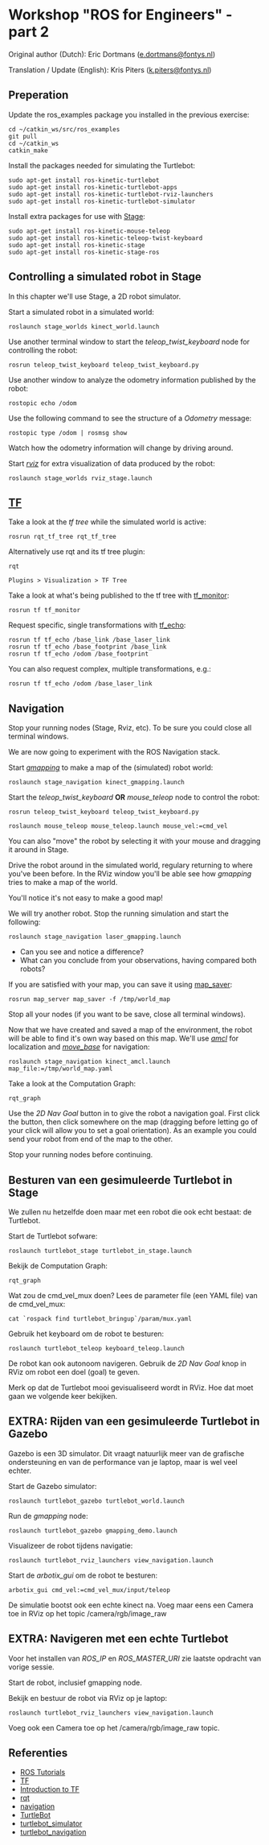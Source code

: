 # Workshop "ROS for Engineers" - part 2

Original author (Dutch): Eric Dortmans (e.dortmans@fontys.nl)

Translation / Update (English): Kris Piters (k.piters@fontys.nl)

## Preperation

Update the ros_examples package you installed in the previous exercise:

    cd ~/catkin_ws/src/ros_examples
    git pull
    cd ~/catkin_ws
    catkin_make

Install the packages needed for simulating the Turtlebot:

    sudo apt-get install ros-kinetic-turtlebot
    sudo apt-get install ros-kinetic-turtlebot-apps
    sudo apt-get install ros-kinetic-turtlebot-rviz-launchers
    sudo apt-get install ros-kinetic-turtlebot-simulator

Install extra packages for use with [Stage](http://wiki.ros.org/stage#External_Documentation):

    sudo apt-get install ros-kinetic-mouse-teleop
    sudo apt-get install ros-kinetic-teleop-twist-keyboard
    sudo apt-get install ros-kinetic-stage
    sudo apt-get install ros-kinetic-stage-ros

## Controlling a simulated robot in Stage

In this chapter we'll use Stage, a 2D robot simulator. 

Start a simulated robot in a simulated world:

    roslaunch stage_worlds kinect_world.launch

Use another terminal window to start the *teleop_twist_keyboard* node for controlling the robot:

    rosrun teleop_twist_keyboard teleop_twist_keyboard.py

Use another window to analyze the odometry information published by the robot:

    rostopic echo /odom

Use the following command to see the structure of a *Odometry* message:

    rostopic type /odom | rosmsg show
  
Watch how the odometry information will change by driving around.

Start [*rviz*](http://wiki.ros.org/rviz) for extra visualization of data produced by the robot:

    roslaunch stage_worlds rviz_stage.launch

## [TF](http://wiki.ros.org/tf) 

Take a look at the *tf tree* while the simulated world is active:

    rosrun rqt_tf_tree rqt_tf_tree

Alternatively use rqt and its tf tree plugin:

    rqt

    Plugins > Visualization > TF Tree

Take a look at what's being published to the tf tree with [tf_monitor](http://wiki.ros.org/tf#tf_monitor):

    rosrun tf tf_monitor

Request specific, single transformations with [tf_echo](http://wiki.ros.org/tf#tf_echo):
       
    rosrun tf tf_echo /base_link /base_laser_link
    rosrun tf tf_echo /base_footprint /base_link
    rosrun tf tf_echo /odom /base_footprint
    
You can also request complex, multiple transformations, e.g.:

    rosrun tf tf_echo /odom /base_laser_link

## Navigation

Stop your running nodes (Stage, Rviz, etc). To be sure you could close all terminal windows.

We are now going to experiment with the ROS Navigation stack.

Start *[gmapping](http://wiki.ros.org/gmapping)* to make a map of the (simulated) robot world:

    roslaunch stage_navigation kinect_gmapping.launch

Start the *teleop_twist_keyboard* **OR** *mouse_teleop* node to control the robot:

    rosrun teleop_twist_keyboard teleop_twist_keyboard.py
    
    roslaunch mouse_teleop mouse_teleop.launch mouse_vel:=cmd_vel
   
You can also "move" the robot by selecting it with your mouse and dragging it around in Stage.

Drive the robot around in the simulated world, regulary returning to where you've been before. In the RViz window you'll be able see how *gmapping* tries to make a map of the world.

You'll notice it's not easy to make a good map! 

We will try another robot. Stop the running simulation and start the following:

    roslaunch stage_navigation laser_gmapping.launch
    
- Can you see and notice a difference?
- What can you conclude from your observations, having compared both robots?

If you are satisfied with your map, you can save it using [map_saver](http://wiki.ros.org/map_server#map_saver):

    rosrun map_server map_saver -f /tmp/world_map

Stop all your nodes (if you want to be save, close all terminal windows).

Now that we have created and saved a map of the environment, the robot will be able to find it's own way based on this map. We'll use [*amcl*](http://wiki.ros.org/amcl) for localization and [*move_base*](http://wiki.ros.org/move_base) for navigation:

    roslaunch stage_navigation kinect_amcl.launch map_file:=/tmp/world_map.yaml

Take a look at the Computation Graph:

    rqt_graph

Use the *2D Nav Goal* button in to give the robot a navigation goal. First click the button, then click somewhere on the map (dragging before letting go of your click will allow you to set a goal orientation). As an example you could send your robot from end of the map to the other.

Stop your running nodes before continuing.

## Besturen van een gesimuleerde Turtlebot in Stage

We zullen nu hetzelfde doen maar met een robot die ook echt bestaat: de Turtlebot.

Start de Turtlebot sofware:

    roslaunch turtlebot_stage turtlebot_in_stage.launch

Bekijk de Computation Graph:

    rqt_graph

Wat zou de cmd_vel_mux doen? Lees de parameter file (een YAML file) van de cmd_vel_mux:

    cat `rospack find turtlebot_bringup`/param/mux.yaml

Gebruik het keyboard om de robot te besturen:

    roslaunch turtlebot_teleop keyboard_teleop.launch

De robot kan ook autonoom navigeren. Gebruik de *2D Nav Goal* knop in RViz om robot een doel (goal) te geven.

Merk op dat de Turtlebot mooi gevisualiseerd wordt in RViz. Hoe dat moet gaan we volgende keer bekijken.

## EXTRA: Rijden van een gesimuleerde Turtlebot in Gazebo

Gazebo is een 3D simulator. Dit vraagt natuurlijk meer van de grafische ondersteuning en van de performance van je laptop, maar is wel veel echter.

Start de Gazebo simulator:

    roslaunch turtlebot_gazebo turtlebot_world.launch
  
Run de *gmapping* node:

    roslaunch turtlebot_gazebo gmapping_demo.launch

Visualizeer de robot tijdens navigatie:
    
    roslaunch turtlebot_rviz_launchers view_navigation.launch

Start de *arbotix_gui* om de robot te besturen:

    arbotix_gui cmd_vel:=cmd_vel_mux/input/teleop

De simulatie bootst ook een echte kinect na. Voeg maar eens een Camera toe in RViz op het topic /camera/rgb/image_raw

## EXTRA: Navigeren met een echte Turtlebot

Voor het installen van *ROS_IP* en *ROS_MASTER_URI* zie laatste opdracht van vorige sessie.

Start de robot, inclusief gmapping node.

Bekijk en bestuur de robot via RViz op je laptop:

    roslaunch turtlebot_rviz_launchers view_navigation.launch

Voeg ook een Camera toe op het /camera/rgb/image_raw topic.

## Referenties
- [ROS Tutorials](http://wiki.ros.org/ROS/Tutorials)
- [TF](http://wiki.ros.org/tf)
- [Introduction to TF](http://wiki.ros.org/tf/Tutorials/Introduction%20to%20tf)
- [rqt](http://wiki.ros.org/rqt)
- [navigation](http://wiki.ros.org/navigation)
- [TurtleBot](http://wiki.ros.org/Robots/TurtleBot)
- [turtlebot_simulator](http://wiki.ros.org/turtlebot_simulator)
- [turtlebot_navigation](http://wiki.ros.org/turtlebot_navigation)

